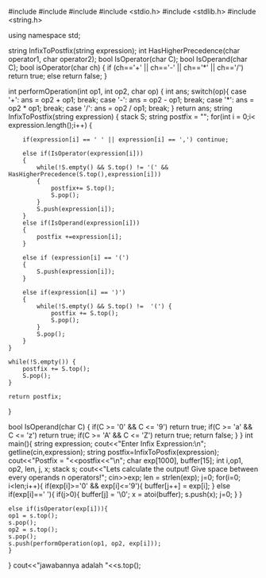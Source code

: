 #include<iostream>
#include<stack>
#include<string>
#include <stdio.h>
#include <stdlib.h>
#include <string.h>

using namespace std;

string InfixToPostfix(string expression);
int HasHigherPrecedence(char operator1, char operator2);
bool IsOperator(char C);
bool IsOperand(char C);
bool isOperator(char ch)
{
    if (ch=='+' || ch=='-' || ch=='*' || ch=='/')
        return true;
    else
        return false;
}


int performOperation(int op1, int op2, char op)
{
    int ans;
    switch(op){
    case '+':
        ans = op2 + op1;
        break;
    case '-':
        ans = op2 - op1;
        break;
    case '*':
        ans = op2 * op1;
        break;
    case '/':
        ans = op2 / op1;
        break;
    }
    return ans;
    string InfixToPostfix(string expression)
{
	stack<char> S;
	string postfix = ""; 
	for(int i = 0;i< expression.length();i++) {

		if(expression[i] == ' ' || expression[i] == ',') continue; 

		else if(IsOperator(expression[i])) 
		{
			while(!S.empty() && S.top() != '(' && HasHigherPrecedence(S.top(),expression[i]))
			{
				postfix+= S.top();
				S.pop();
			}
			S.push(expression[i]);
		}
		else if(IsOperand(expression[i]))
		{
			postfix +=expression[i];
		}

		else if (expression[i] == '(') 
		{
			S.push(expression[i]);
		}

		else if(expression[i] == ')') 
		{
			while(!S.empty() && S.top() !=  '(') {
				postfix += S.top();
				S.pop();
			}
			S.pop();
		}
	}

	while(!S.empty()) {
		postfix += S.top();
		S.pop();
	}

	return postfix;
}

bool IsOperand(char C) 
{
	if(C >= '0' && C <= '9') return true;
	if(C >= 'a' && C <= 'z') return true;
	if(C >= 'A' && C <= 'Z') return true;
	return false;
}
}
int main(){
string expression;
cout<<"Enter Infix Expression:\n";
getline(cin,expression);
string postfix=InfixToPosfix(expression);
cout<<"Postfix = "<<postfix<<"\n";
char exp[1000], buffer[15];
int i,op1, op2, len, j, x;
stack<int> s;
cout<<"Lets calculate the output! Give space between every operands n operators!";
cin>>exp;
len = strlen(exp);
j=0;
for(i=0; i<len;i++){
	if(exp[i]>='0' && exp[i]<='9'){
	buffer[j++] = exp[i];
	}
	else if(exp[i]==' '){
		if(j>0){
		buffer[j] = '\0';
		x = atoi(buffer);
		s.push(x);
		j=0;
	}
}
	
	else if(isOperator(exp[i])){
	op1 = s.top();
	s.pop();
	op2 = s.top();
	s.pop();
	s.push(performOperation(op1, op2, exp[i]));
	}
}
cout<<"jawabannya adalah "<<s.top();
